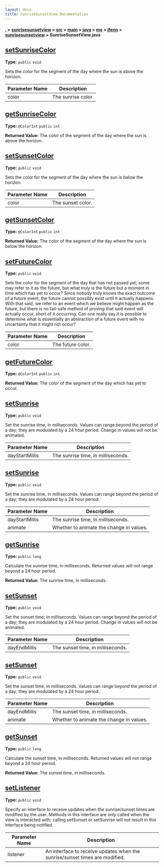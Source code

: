 ```yaml
---
layout: docs
title: SunriseSunsetView Documentation
---
```

#### [.](./../../../../../../../index) > [sunrisesunsetview](./../../../../../../index) > [src](./../../../../../index) > [main](./../../../../index) > [java](./../../../index) > [me](./../../index) > [jfenn](./../index) > [sunrisesunsetview](./index) > **SunriseSunsetView.java**

## [setSunriseColor](https://github.com/fennifith/SunriseSunsetView/blob/master/sunrisesunsetview/src/main/java/me/jfenn/sunrisesunsetview/SunriseSunsetView.java#L75)

**Type:** `public` `void`

Sets the color for the segment of the day where the 
sun is above the horizon. 





|Parameter Name|Description|
|-----|-----|
|color|The sunrise color.  |








## [getSunriseColor](https://github.com/fennifith/SunriseSunsetView/blob/master/sunrisesunsetview/src/main/java/me/jfenn/sunrisesunsetview/SunriseSunsetView.java#L86)

**Type:** `@ColorInt` `public` `int`






**Returned Value:** The color of the segment of the day where the sun is above the horizon.  








## [setSunsetColor](https://github.com/fennifith/SunriseSunsetView/blob/master/sunrisesunsetview/src/main/java/me/jfenn/sunrisesunsetview/SunriseSunsetView.java#L95)

**Type:** `public` `void`

Sets the color for the segment of the day where the 
sun is below the horizon. 





|Parameter Name|Description|
|-----|-----|
|color|The sunset color.  |








## [getSunsetColor](https://github.com/fennifith/SunriseSunsetView/blob/master/sunrisesunsetview/src/main/java/me/jfenn/sunrisesunsetview/SunriseSunsetView.java#L106)

**Type:** `@ColorInt` `public` `int`






**Returned Value:** The color of the segment of the day where the sun is below the horizon.  








## [setFutureColor](https://github.com/fennifith/SunriseSunsetView/blob/master/sunrisesunsetview/src/main/java/me/jfenn/sunrisesunsetview/SunriseSunsetView.java#L115)

**Type:** `public` `void`

Sets the color for the segment of the day that has 
not passed yet; some may refer to it as the future, 
but what truly is the future but a moment in time 
which has yet to occur? Since nobody truly knows the 
exact outcome of a future event, the future cannot 
possibly exist until it actually happens. With that 
said, we refer to an event which we believe might 
happen as the future, but there is no fail-safe method 
of proving that said event will actually occur, short 
of it occurring. Can one really say it is possible to 
determine what is essentially an abstraction of a 
future event with no uncertainty that it might not 
occur? 





|Parameter Name|Description|
|-----|-----|
|color|The future color.  |








## [getFutureColor](https://github.com/fennifith/SunriseSunsetView/blob/master/sunrisesunsetview/src/main/java/me/jfenn/sunrisesunsetview/SunriseSunsetView.java#L137)

**Type:** `@ColorInt` `public` `int`






**Returned Value:** The color of the segment of the day which has yet to occur.  








## [setSunrise](https://github.com/fennifith/SunriseSunsetView/blob/master/sunrisesunsetview/src/main/java/me/jfenn/sunrisesunsetview/SunriseSunsetView.java#L146)

**Type:** `public` `void`

Set the sunrise time, in milliseconds. Values can range 
beyond the period of a day; they are modulated by a 24 hour 
period. Change in values will not be animated. 





|Parameter Name|Description|
|-----|-----|
|dayStartMillis|The sunrise time, in milliseconds.  |








## [setSunrise](https://github.com/fennifith/SunriseSunsetView/blob/master/sunrisesunsetview/src/main/java/me/jfenn/sunrisesunsetview/SunriseSunsetView.java#L157)

**Type:** `public` `void`

Set the sunrise time, in milliseconds. Values can range 
beyond the period of a day; they are modulated by a 24 hour 
period. 





|Parameter Name|Description|
|-----|-----|
|dayStartMillis|The sunrise time, in milliseconds.|
|animate|Whether to animate the change in values.  |








## [getSunrise](https://github.com/fennifith/SunriseSunsetView/blob/master/sunrisesunsetview/src/main/java/me/jfenn/sunrisesunsetview/SunriseSunsetView.java#L174)

**Type:** `public` `long`

Calculate the sunrise time, in milliseconds. Returned values 
will not range beyond a 24 hour period. 






**Returned Value:** The sunrise time, in milliseconds.  








## [setSunset](https://github.com/fennifith/SunriseSunsetView/blob/master/sunrisesunsetview/src/main/java/me/jfenn/sunrisesunsetview/SunriseSunsetView.java#L184)

**Type:** `public` `void`

Set the sunset time, in milliseconds. Values can range 
beyond the period of a day; they are modulated by a 24 hour 
period. Change in values will not be animated. 





|Parameter Name|Description|
|-----|-----|
|dayEndMillis|The sunset time, in milliseconds.  |








## [setSunset](https://github.com/fennifith/SunriseSunsetView/blob/master/sunrisesunsetview/src/main/java/me/jfenn/sunrisesunsetview/SunriseSunsetView.java#L195)

**Type:** `public` `void`

Set the sunset time, in milliseconds. Values can range 
beyond the period of a day; they are modulated by a 24 hour 
period. 





|Parameter Name|Description|
|-----|-----|
|dayEndMillis|The sunset time, in milliseconds.|
|animate|Whether to animate the change in values.  |








## [getSunset](https://github.com/fennifith/SunriseSunsetView/blob/master/sunrisesunsetview/src/main/java/me/jfenn/sunrisesunsetview/SunriseSunsetView.java#L212)

**Type:** `public` `long`

Calculate the sunset time, in milliseconds. Returned values 
will not range beyond a 24 hour period. 






**Returned Value:** The sunset time, in milliseconds.  








## [setListener](https://github.com/fennifith/SunriseSunsetView/blob/master/sunrisesunsetview/src/main/java/me/jfenn/sunrisesunsetview/SunriseSunsetView.java#L222)

**Type:** `public` `void`

Specify an interface to receive updates when the sunrise/sunset 
times are modified by the user. Methods in this interface are only 
called when the view is interacted with; calling setSunset or 
setSunrise will not result in this interface being notified. 





|Parameter Name|Description|
|-----|-----|
|listener|An interface to receive updates when the sunrise/sunset times are modified.  |








